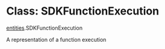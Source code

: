 # Class: SDKFunctionExecution

[entities](./entities.md).SDKFunctionExecution

A representation of a function execution
